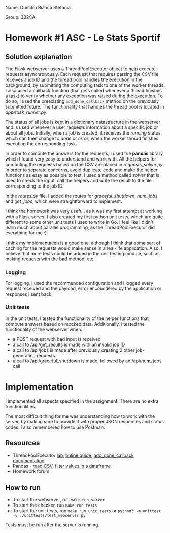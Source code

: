 Name: Dumitru Bianca Stefania

Group: 332CA

# Homework #1 ASC - Le Stats Sportif

## Solution explanation

The Flask webserver uses a ThreadPoolExecutor object to help execute requests asynchronously. Each request that requires parsing the CSV file receives a job ID and the thread pool handles the execution in the background, by submitting the computing task to one of the worker threads. I also used a callback function (that gets called whenever a thread finishes a task) to verify whether any exception was raised during the execution. To do so, I used the preexisting ```add_done_callback``` method on the previously submitted future. The functionality that handles the thread pool is located in *app/task_runner.py*.

The status of all jobs is kept in a dictionary datastructure in the webserver and is used whenever a user requests information about a specific job or about all jobs. Initially, when a job is created, it receives the *running* status, which can then change to *done* or *error*, when the worker thread finishes executing the corresponding task.

In order to compute the answers for the requests, I used the **pandas** library, which I found very easy to understand and work with. All the helpers for computing the requests based on the CSV are placed in *requests_solver.py*. In order to separate concerns, avoid duplicate code and make the helper functions as easy as possible to test, I used a method called *solver* that is used to check the input, call the helpers and write the result to the file corresponding to the job ID.

In the *routes.py* file, I added the routes for *graceful_shutdown*, *num_jobs* and *get_jobs*, which were straightforward to implement.

I think the homework was very useful, as it was my first attempt at working with a Flask server. I also created my first python unit tests, which are quite different to some other unit tests I used to write in Go. I feel like I didn't learn much about parallel programming, as the ThreadPoolExecutor did everything for me :).

I think my implementation is a good one, although I think that some sort of caching for the requests would make sense in a real-life application. Also, I believe that more tests could be added in the unit testing module, such as making requests with the bad method, etc.

### Logging

For logging, I used the recommended configuration and I logged every request received and the payload, error encoundered by the application or responses I sent back.

### Unit tests

In the unit tests, I tested the functionality of the helper functions that compute answers based on mocked data. Additionally, I tested the functionality of the webserver when:
* a POST request with bad input is received
* a call to /api/get_results is made with an invalid job ID
* a call to /api/jobs is made after previously creating 2 other job-generating requests
* a call to /api/graceful_shutdown is made, followed by an /api/num_jobs call

# Implementation

I implemented all aspects specified in the assignment. There are no extra functionalities.

The most difficult thing for me was understanding how to work with the server, by making sure to provide it with proper JSON responses and status codes. I also remembered how to use Postman.

## Resources
* ThreadPoolExecutor [lab](https://ocw.cs.pub.ro/courses/asc/laboratoare/03), [online guide](https://superfastpython.com/threadpoolexecutor-in-python/), [add_done_callback documentation](https://docs.python.org/3/library/asyncio-future.html#asyncio.Future.add_done_callback)
* Pandas - [read CSV](https://www.w3schools.com/python/pandas/pandas_csv.asp), [filter values in a dataframe](https://www.educative.io/answers/how-to-filter-pandas-dataframe-by-column-value)
* Homework forum

## How to run
* To start the webserver, run ```make run_server```
* To start the checker, run ```make run_tests```
* To start the unit tests, run ```make run_unit_tests``` or ```python3 -m unittest -v ./unittests/test_webserver.py```
  
Tests must be run after the server is running.
